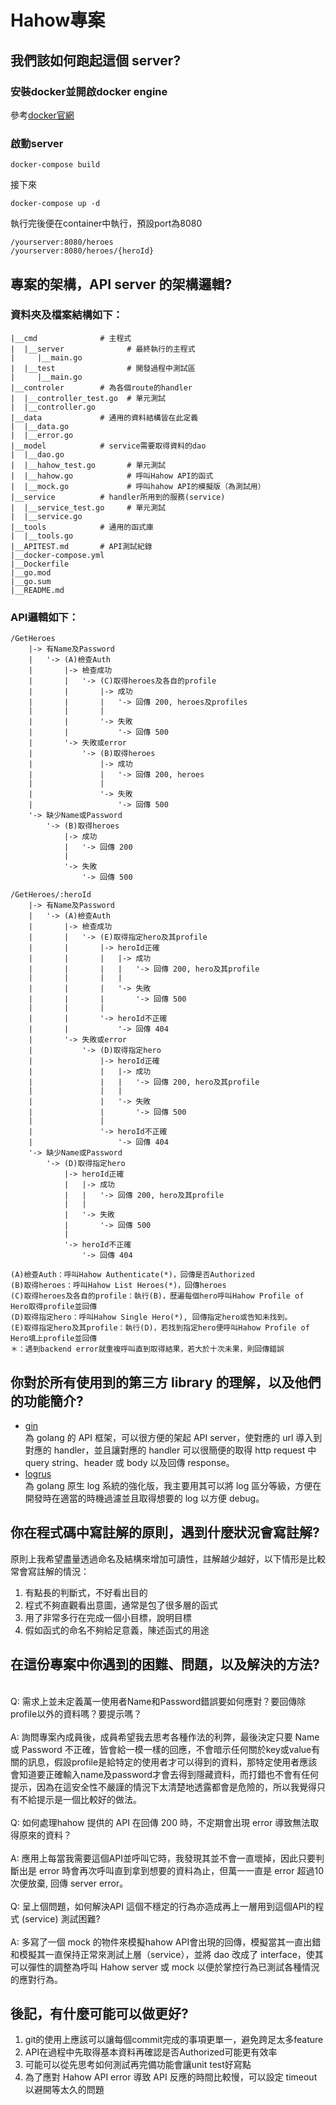 # Hahow專案

## 我們該如何跑起這個 server?
### 安裝docker並開啟docker engine
參考[docker官網](https://docs.docker.com/get-docker/)
### 啟動server
```
docker-compose build
```
接下來
```
docker-compose up -d
```
執行完後便在container中執行，預設port為8080
```
/yourserver:8080/heroes
/yourserver:8080/heroes/{heroId}
```
## 專案的架構，API server 的架構邏輯?
### 資料夾及檔案結構如下：
```
|__cmd              # 主程式
|  |__server              # 最終執行的主程式
|     |__main.go
|  |__test                # 開發過程中測試區
|     |__main.go
|__controler        # 為各個route的handler
|  |__controller_test.go  # 單元測試
|  |__controller.go
|__data             # 通用的資料結構皆在此定義
|  |__data.go
|  |__error.go
|__model            # service需要取得資料的dao
|  |__dao.go
|  |__hahow_test.go       # 單元測試
|  |__hahow.go            # 呼叫Hahow API的函式
|  |__mock.go             # 呼叫hahow API的模擬版（為測試用）
|__service          # handler所用到的服務(service)
|  |__service_test.go     # 單元測試
|  |__service.go        
|__tools            # 通用的函式庫
|  |__tools.go
|__APITEST.md       # API測試紀錄
|__docker-compose.yml   
|__Dockerfile           
|__go.mod           
|__go.sum
|__README.md
```
### API邏輯如下：
```
/GetHeroes
    |-> 有Name及Password
    |   '-> (A)檢查Auth
    |       |-> 檢查成功
    |       |   '-> (C)取得heroes及各自的profile
    |       |       |-> 成功
    |       |       |   '-> 回傳 200, heroes及profiles
    |       |       |
    |       |       '-> 失敗
    |       |           '-> 回傳 500
    |       '-> 失敗或error
    |           '-> (B)取得heroes
    |               |-> 成功
    |               |   '-> 回傳 200, heroes
    |               |
    |               '-> 失敗
    |                   '-> 回傳 500
    '-> 缺少Name或Password
        '-> (B)取得heroes
            |-> 成功
            |   '-> 回傳 200
            |
            '-> 失敗
                '-> 回傳 500

/GetHeroes/:heroId
    |-> 有Name及Password
    |   '-> (A)檢查Auth
    |       |-> 檢查成功
    |       |   '-> (E)取得指定hero及其profile
    |       |       |-> heroId正確
    |       |       |   |-> 成功
    |       |       |   |   '-> 回傳 200, hero及其profile
    |       |       |   |
    |       |       |   '-> 失敗
    |       |       |       '-> 回傳 500
    |       |       |
    |       |       '-> heroId不正確
    |       |           '-> 回傳 404
    |       '-> 失敗或error
    |           '-> (D)取得指定hero
    |               |-> heroId正確
    |               |   |-> 成功
    |               |   |   '-> 回傳 200, hero及其profile
    |               |   |
    |               |   '-> 失敗
    |               |       '-> 回傳 500
    |               |
    |               '-> heroId不正確
    |                   '-> 回傳 404
    '-> 缺少Name或Password
        '-> (D)取得指定hero
            |-> heroId正確
            |   |-> 成功
            |   |   '-> 回傳 200, hero及其profile
            |   |
            |   '-> 失敗
            |       '-> 回傳 500
            |
            '-> heroId不正確
                '-> 回傳 404

(A)檢查Auth：呼叫Hahow Authenticate(*)，回傳是否Authorized
(B)取得heroes：呼叫Hahow List Heroes(*)，回傳heroes
(C)取得heroes及各自的profile：執行(B)，歷遍每個hero呼叫Hahow Profile of Hero取得profile並回傳
(D)取得指定hero：呼叫Hahow Single Hero(*), 回傳指定hero或告知未找到。
(E)取得指定hero及其profile：執行(D)，若找到指定hero便呼叫Hahow Profile of Hero填上profile並回傳
＊：遇到backend error就重複呼叫直到取得結果，若大於十次未果，則回傳錯誤
```
## 你對於所有使用到的第三方 library 的理解，以及他們的功能簡介?
- [gin](https://github.com/gin-gonic/gin)\
為 golang 的 API 框架，可以很方便的架起 API server，使對應的 url 導入到對應的 handler，並且讓對應的 handler 可以很簡便的取得 http request 中 query string、header 或 body 以及回傳 response。
- [logrus](https://github.com/sirupsen/logrus)\
為 golang 原生 log 系統的強化版，我主要用其可以將 log 區分等級，方便在開發時在適當的時機過濾並且取得想要的 log 以方便 debug。
## 你在程式碼中寫註解的原則，遇到什麼狀況會寫註解?
原則上我希望盡量透過命名及結構來增加可讀性，註解越少越好，以下情形是比較常會寫註解的情況：
1. 有點長的判斷式，不好看出目的
2. 程式不夠直觀看出意圖，通常是包了很多層的函式
3. 用了非常多行在完成一個小目標，說明目標
4. 假如函式的命名不夠給足意義，陳述函式的用途

## 在這份專案中你遇到的困難、問題，以及解決的方法?
<br>Q: 需求上並未定義萬一使用者Name和Password錯誤要如何應對？要回傳除profile以外的資料嗎？要提示嗎？<br/>
<br>A: 詢問專案內成員後，成員希望我去思考各種作法的利弊，最後決定只要 Name 或 Password 不正確，皆會給一模一樣的回應，不會暗示任何關於key或value有關的訊息，假設profile是給特定的使用者才可以得到的資料，那特定使用者應該會知道要正確輸入name及password才會去得到隱藏資料，而打錯也不會有任何提示，因為在這安全性不嚴謹的情況下太清楚地透露都會是危險的，所以我覺得只有不給提示是一個比較好的做法。<br/>
<br>Q: 如何處理hahow 提供的 API 在回傳 200 時，不定期會出現 error 導致無法取得原來的資料？ <br/>
<br>A: 應用上每當我需要這個API並呼叫它時，我發現其並不會一直壞掉，因此只要判斷出是 error 時會再次呼叫直到拿到想要的資料為止，但萬一一直是 error 超過10次便放棄, 回傳 server error。<br/>
<br>Q: 呈上個問題，如何解決API 這個不穩定的行為亦造成再上一層用到這個API的程式 (service) 測試困難?<br/>
<br>A: 多寫了一個 mock 的物件來模擬hahow API會出現的回傳，模擬當其一直出錯和模擬其一直保持正常來測試上層（service），並將 dao 改成了 interface，使其可以彈性的調整為呼叫 Hahow server 或 mock 以便於掌控行為已測試各種情況的應對行為。<br/>

## 後記，有什麼可能可以做更好?
1. git的使用上應該可以讓每個commit完成的事項更單一，避免跨足太多feature
2. API在過程中先取得基本資料再確認是否Authorized可能更有效率
3. 可能可以從先思考如何測試再完備功能會讓unit test好寫點
4. 為了應對 Hahow API error 導致 API 反應的時間比較慢，可以設定 timeout 以避開等太久的問題